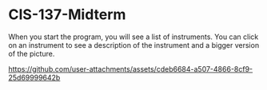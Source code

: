 # CIS-137-Midterm

When you start the program, you will see a list of instruments. You can click on an instrument to see a description of the instrument and a bigger version of the picture.


https://github.com/user-attachments/assets/cdeb6684-a507-4866-8cf9-25d69999642b


